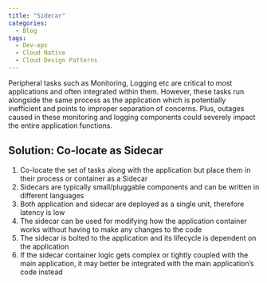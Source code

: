 ```yaml
---
title: "Sidecar"
categories:
  - Blog
tags:
  - Dev-ops
  - Cloud Native
  - Cloud Design Patterns
---
```


Peripheral tasks such as Monitoring, Logging etc are critical to most applications and often integrated within them. However, these tasks run alongside the same process as the application which is potentially inefficient and points to improper separation of concerns. Plus, outages caused in these monitoring and logging components could severely impact the entire application functions.

<h2>Solution: Co-locate as Sidecar</h2>
<ol>
<li>Co-locate the set of tasks along with the application but place them in their process or container as a Sidecar</li>
<li>Sidecars are typically small/pluggable components and can be written in different languages</li>
<li>Both application and sidecar are deployed as a single unit, therefore latency is low</li>
<li>The sidecar can be used for modifying how the application container works without having to make any changes to the code</li>
<li>The sidecar is bolted to the application and its lifecycle is dependent on the application</li>
<li>If the sidecar container logic gets complex or tightly coupled with the main application, it may better be integrated with the main application’s code instead</li>
</ol>